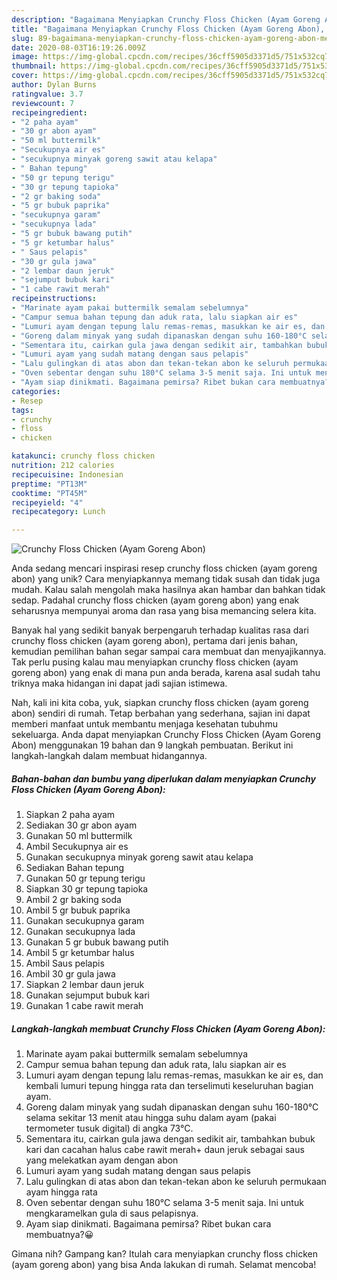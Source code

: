 ```yaml
---
description: "Bagaimana Menyiapkan Crunchy Floss Chicken (Ayam Goreng Abon), Menggugah Selera"
title: "Bagaimana Menyiapkan Crunchy Floss Chicken (Ayam Goreng Abon), Menggugah Selera"
slug: 89-bagaimana-menyiapkan-crunchy-floss-chicken-ayam-goreng-abon-menggugah-selera
date: 2020-08-03T16:19:26.009Z
image: https://img-global.cpcdn.com/recipes/36cff5905d3371d5/751x532cq70/crunchy-floss-chicken-ayam-goreng-abon-foto-resep-utama.jpg
thumbnail: https://img-global.cpcdn.com/recipes/36cff5905d3371d5/751x532cq70/crunchy-floss-chicken-ayam-goreng-abon-foto-resep-utama.jpg
cover: https://img-global.cpcdn.com/recipes/36cff5905d3371d5/751x532cq70/crunchy-floss-chicken-ayam-goreng-abon-foto-resep-utama.jpg
author: Dylan Burns
ratingvalue: 3.7
reviewcount: 7
recipeingredient:
- "2 paha ayam"
- "30 gr abon ayam"
- "50 ml buttermilk"
- "Secukupnya air es"
- "secukupnya minyak goreng sawit atau kelapa"
- " Bahan tepung"
- "50 gr tepung terigu"
- "30 gr tepung tapioka"
- "2 gr baking soda"
- "5 gr bubuk paprika"
- "secukupnya garam"
- "secukupnya lada"
- "5 gr bubuk bawang putih"
- "5 gr ketumbar halus"
- " Saus pelapis"
- "30 gr gula jawa"
- "2 lembar daun jeruk"
- "sejumput bubuk kari"
- "1 cabe rawit merah"
recipeinstructions:
- "Marinate ayam pakai buttermilk semalam sebelumnya"
- "Campur semua bahan tepung dan aduk rata, lalu siapkan air es"
- "Lumuri ayam dengan tepung lalu remas-remas, masukkan ke air es, dan kembali lumuri tepung hingga rata dan terselimuti keseluruhan bagian ayam."
- "Goreng dalam minyak yang sudah dipanaskan dengan suhu 160-180°C selama sekitar 13 menit atau hingga suhu dalam ayam (pakai termometer tusuk digital) di angka 73°C."
- "Sementara itu, cairkan gula jawa dengan sedikit air, tambahkan bubuk kari dan cacahan halus cabe rawit merah+ daun jeruk sebagai saus yang melekatkan ayam dengan abon"
- "Lumuri ayam yang sudah matang dengan saus pelapis"
- "Lalu gulingkan di atas abon dan tekan-tekan abon ke seluruh permukaan ayam hingga rata"
- "Oven sebentar dengan suhu 180°C selama 3-5 menit saja. Ini untuk mengkaramelkan gula di saus pelapisnya."
- "Ayam siap dinikmati. Bagaimana pemirsa? Ribet bukan cara membuatnya?😀"
categories:
- Resep
tags:
- crunchy
- floss
- chicken

katakunci: crunchy floss chicken 
nutrition: 212 calories
recipecuisine: Indonesian
preptime: "PT13M"
cooktime: "PT45M"
recipeyield: "4"
recipecategory: Lunch

---
```



![Crunchy Floss Chicken (Ayam Goreng Abon)](https://img-global.cpcdn.com/recipes/36cff5905d3371d5/751x532cq70/crunchy-floss-chicken-ayam-goreng-abon-foto-resep-utama.jpg)

Anda sedang mencari inspirasi resep crunchy floss chicken (ayam goreng abon) yang unik? Cara menyiapkannya memang tidak susah dan tidak juga mudah. Kalau salah mengolah maka hasilnya akan hambar dan bahkan tidak sedap. Padahal crunchy floss chicken (ayam goreng abon) yang enak seharusnya mempunyai aroma dan rasa yang bisa memancing selera kita.



Banyak hal yang sedikit banyak berpengaruh terhadap kualitas rasa dari crunchy floss chicken (ayam goreng abon), pertama dari jenis bahan, kemudian pemilihan bahan segar sampai cara membuat dan menyajikannya. Tak perlu pusing kalau mau menyiapkan crunchy floss chicken (ayam goreng abon) yang enak di mana pun anda berada, karena asal sudah tahu triknya maka hidangan ini dapat jadi sajian istimewa.


Nah, kali ini kita coba, yuk, siapkan crunchy floss chicken (ayam goreng abon) sendiri di rumah. Tetap berbahan yang sederhana, sajian ini dapat memberi manfaat untuk membantu menjaga kesehatan tubuhmu sekeluarga. Anda dapat menyiapkan Crunchy Floss Chicken (Ayam Goreng Abon) menggunakan 19 bahan dan 9 langkah pembuatan. Berikut ini langkah-langkah dalam membuat hidangannya.

<!--inarticleads1-->

##### Bahan-bahan dan bumbu yang diperlukan dalam menyiapkan Crunchy Floss Chicken (Ayam Goreng Abon):

1. Siapkan 2 paha ayam
1. Sediakan 30 gr abon ayam
1. Gunakan 50 ml buttermilk
1. Ambil Secukupnya air es
1. Gunakan secukupnya minyak goreng sawit atau kelapa
1. Sediakan  Bahan tepung
1. Gunakan 50 gr tepung terigu
1. Siapkan 30 gr tepung tapioka
1. Ambil 2 gr baking soda
1. Ambil 5 gr bubuk paprika
1. Gunakan secukupnya garam
1. Gunakan secukupnya lada
1. Gunakan 5 gr bubuk bawang putih
1. Ambil 5 gr ketumbar halus
1. Ambil  Saus pelapis
1. Ambil 30 gr gula jawa
1. Siapkan 2 lembar daun jeruk
1. Gunakan sejumput bubuk kari
1. Gunakan 1 cabe rawit merah




<!--inarticleads2-->

##### Langkah-langkah membuat Crunchy Floss Chicken (Ayam Goreng Abon):

1. Marinate ayam pakai buttermilk semalam sebelumnya
1. Campur semua bahan tepung dan aduk rata, lalu siapkan air es
1. Lumuri ayam dengan tepung lalu remas-remas, masukkan ke air es, dan kembali lumuri tepung hingga rata dan terselimuti keseluruhan bagian ayam.
1. Goreng dalam minyak yang sudah dipanaskan dengan suhu 160-180°C selama sekitar 13 menit atau hingga suhu dalam ayam (pakai termometer tusuk digital) di angka 73°C.
1. Sementara itu, cairkan gula jawa dengan sedikit air, tambahkan bubuk kari dan cacahan halus cabe rawit merah+ daun jeruk sebagai saus yang melekatkan ayam dengan abon
1. Lumuri ayam yang sudah matang dengan saus pelapis
1. Lalu gulingkan di atas abon dan tekan-tekan abon ke seluruh permukaan ayam hingga rata
1. Oven sebentar dengan suhu 180°C selama 3-5 menit saja. Ini untuk mengkaramelkan gula di saus pelapisnya.
1. Ayam siap dinikmati. Bagaimana pemirsa? Ribet bukan cara membuatnya?😀




Gimana nih? Gampang kan? Itulah cara menyiapkan crunchy floss chicken (ayam goreng abon) yang bisa Anda lakukan di rumah. Selamat mencoba!
